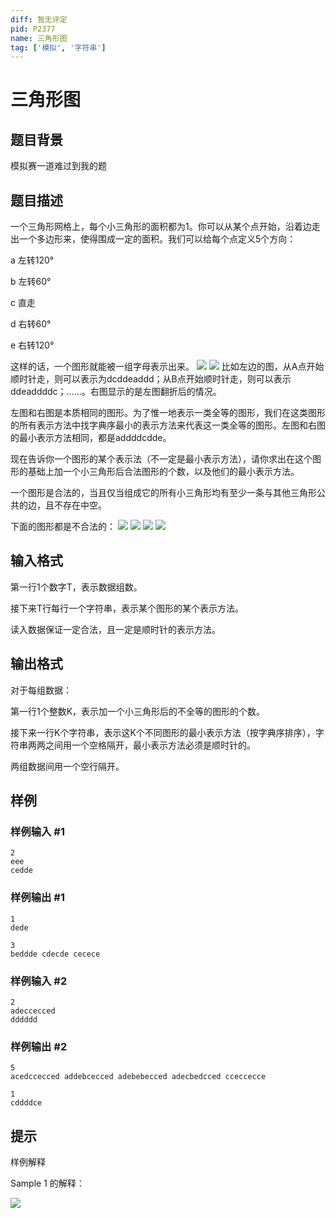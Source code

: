 ```yaml
---
diff: 暂无评定
pid: P2377
name: 三角形图
tag: ['模拟', '字符串']
---
```

# 三角形图
## 题目背景

模拟赛一道难过到我的题

## 题目描述

一个三角形网格上，每个小三角形的面积都为1。你可以从某个点开始，沿着边走出一个多边形来，使得围成一定的面积。我们可以给每个点定义5个方向：

a    左转120°

b    左转60°

c    直走

d    右转60°

e    右转120°

这样的话，一个图形就能被一组字母表示出来。 ![](https://cdn.luogu.com.cn/upload/pic/1430.png)  ![](https://cdn.luogu.com.cn/upload/pic/1423.png) 比如左边的图，从A点开始顺时针走，则可以表示为dcddeaddd；从B点开始顺时针走，则可以表示ddeaddddc；……。右图显示的是左图翻折后的情况。

左图和右图是本质相同的图形。为了惟一地表示一类全等的图形，我们在这类图形的所有表示方法中找字典序最小的表示方法来代表这一类全等的图形。左图和右图的最小表示方法相同，都是addddcdde。

现在告诉你一个图形的某个表示法（不一定是最小表示方法），请你求出在这个图形的基础上加一个小三角形后合法图形的个数，以及他们的最小表示方法。

一个图形是合法的，当且仅当组成它的所有小三角形均有至少一条与其他三角形公共的边，且不存在中空。

下面的图形都是不合法的： ![](https://cdn.luogu.com.cn/upload/pic/1425.png)  ![](https://cdn.luogu.com.cn/upload/pic/1426.png)  ![](https://cdn.luogu.com.cn/upload/pic/1427.png)  ![](https://cdn.luogu.com.cn/upload/pic/1428.png)

## 输入格式

第一行1个数字T，表示数据组数。

接下来T行每行一个字符串，表示某个图形的某个表示方法。

读入数据保证一定合法，且一定是顺时针的表示方法。

## 输出格式

对于每组数据：

第一行1个整数K，表示加一个小三角形后的不全等的图形的个数。

接下来一行K个字符串，表示这K个不同图形的最小表示方法（按字典序排序），字符串两两之间用一个空格隔开，最小表示方法必须是顺时针的。

两组数据间用一个空行隔开。

## 样例

### 样例输入 #1
```
2
eee
cedde

```
### 样例输出 #1
```
1
dede

3
beddde cdecde cecece

```
### 样例输入 #2
```
2
adeccecced
dddddd

```
### 样例输出 #2
```
5
acedccecced addebcecced adebebecced adecbedcced cceccecce

1
cddddce

```
## 提示

样例解释

Sample 1 的解释：

![](https://cdn.luogu.com.cn/upload/pic/1429.png)

